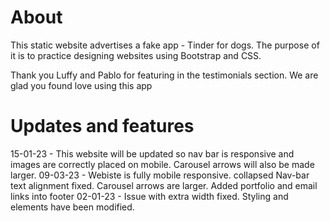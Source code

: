 # About 

This static website advertises a fake app - Tinder for dogs. The purpose of it is to practice designing websites using Bootstrap and CSS.

Thank you Luffy and Pablo for featuring in the testimonials section. We are glad you found love using this app

# Updates and features

15-01-23 - This website will be updated so nav bar is responsive and images are correctly placed on mobile. Carousel arrows will also be made larger.
09-03-23 - Webiste is fully mobile responsive. collapsed Nav-bar text alignment fixed. Carousel arrows are larger. Added portfolio and email links into footer
02-01-23 - Issue with extra width fixed. Styling and elements have been modified. 
